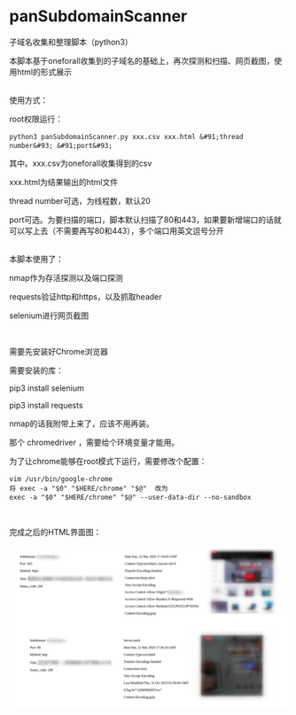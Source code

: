 # panSubdomainScanner
子域名收集和整理脚本（python3）

本脚本基于oneforall收集到的子域名的基础上，再次探测和扫描、网页截图，使用html的形式展示

<br>
使用方式：

root权限运行：

```
python3 panSubdomainScanner.py xxx.csv xxx.html &#91;thread number&#93; &#91;port&#93; 
```

其中。xxx.csv为oneforall收集得到的csv

xxx.html为结果输出的html文件

thread number可选，为线程数，默认20

port可选。为要扫描的端口，脚本默认扫描了80和443，如果要新增端口的话就可以写上去（不需要再写80和443），多个端口用英文逗号分开

<br>
本脚本使用了：

nmap作为存活探测以及端口探测

requests验证http和https，以及抓取header

selenium进行网页截图

<br>

需要先安装好Chrome浏览器

需要安装的库：

pip3 install selenium

pip3 install requests

nmap的话我附带上来了，应该不用再装。

那个 chromedriver ，需要给个环境变量才能用。

为了让chrome能够在root模式下运行，需要修改个配置：

```
vim /usr/bin/google-chrome
将 exec -a "$0" "$HERE/chrome" "$@"  改为
exec -a "$0" "$HERE/chrome" "$@" --user-data-dir --no-sandbox
```

<br>

完成之后的HTML界面图：

![](./image/show.png)
